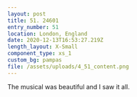 ```yaml
---
layout: post
title: 51. 24601
entry_number: 51
location: London, England
date: 2020-12-13T16:53:27.219Z
length_layout: X-Small
component_type: xs_1
custom_bg: pampas
file: /assets/uploads/4_51_content.png
---
```

The musical was beautiful and I saw it all.
